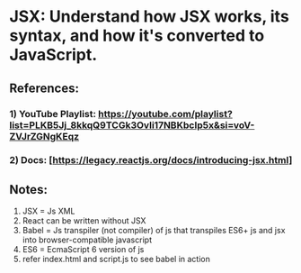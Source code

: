 # JSX: Understand how JSX works, its syntax, and how it's converted to JavaScript.

## References:

### 1) YouTube Playlist: https://youtube.com/playlist?list=PLKB5Jj_8kkqQ9TCGk3Ovli17NBKbcIp5x&si=voV-ZVJrZGNgKEqz

### 2) Docs: [https://legacy.reactjs.org/docs/introducing-jsx.html]

## Notes:

1. JSX = Js XML
2. React can be written without JSX
3. Babel = Js transpiler (not compiler) of js that transpiles ES6+ js and jsx into browser-compatible javascript
4. ES6 = EcmaScript 6 version of js
5. refer index.html and script.js to see babel in action
